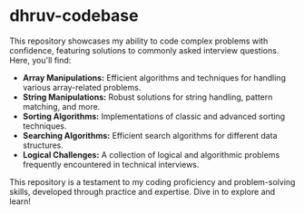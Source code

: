 # dhruv-codebase

This repository showcases my ability to code complex problems with confidence, featuring solutions to commonly asked interview questions. Here, you'll find:
- **Array Manipulations:** Efficient algorithms and techniques for handling various array-related problems.
- **String Manipulations:** Robust solutions for string handling, pattern matching, and more.
- **Sorting Algorithms:** Implementations of classic and advanced sorting techniques.
- **Searching Algorithms:** Efficient search algorithms for different data structures.
- **Logical Challenges:** A collection of logical and algorithmic problems frequently encountered in technical interviews.

This repository is a testament to my coding proficiency and problem-solving skills, developed through practice and expertise. Dive in to explore and learn!
